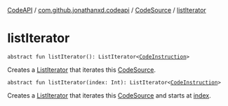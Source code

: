 [CodeAPI](../../index.md) / [com.github.jonathanxd.codeapi](../index.md) / [CodeSource](index.md) / [listIterator](.)

# listIterator

`abstract fun listIterator(): ListIterator<`[`CodeInstruction`](../-code-instruction.md)`>`

Creates a [ListIterator](#) that iterates this [CodeSource](index.md).

`abstract fun listIterator(index: Int): ListIterator<`[`CodeInstruction`](../-code-instruction.md)`>`

Creates a [ListIterator](#) that iterates this [CodeSource](index.md) and starts at [index](list-iterator.md#com.github.jonathanxd.codeapi.CodeSource$listIterator(kotlin.Int)/index).

